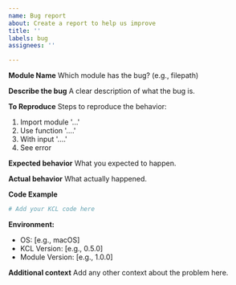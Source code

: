 ```yaml
---
name: Bug report
about: Create a report to help us improve
title: ''
labels: bug
assignees: ''

---
```


**Module Name**
Which module has the bug? (e.g., filepath)

**Describe the bug**
A clear description of what the bug is.

**To Reproduce**
Steps to reproduce the behavior:
1. Import module '...'
2. Use function '....'
3. With input '....'
4. See error

**Expected behavior**
What you expected to happen.

**Actual behavior**
What actually happened.

**Code Example**
```python
# Add your KCL code here
```

**Environment:**
 - OS: [e.g., macOS]
 - KCL Version: [e.g., 0.5.0]
 - Module Version: [e.g., 1.0.0]

**Additional context**
Add any other context about the problem here.
